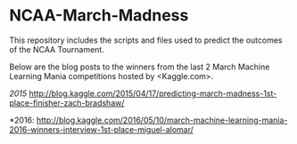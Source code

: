 # NCAA-March-Madness
This repository includes the scripts and files used to predict the outcomes of the NCAA Tournament.

Below are the blog posts to the winners from the last 2 March Machine Learning Mania competitions hosted by <Kaggle.com>.

*2015* <http://blog.kaggle.com/2015/04/17/predicting-march-madness-1st-place-finisher-zach-bradshaw/>

*2016: <http://blog.kaggle.com/2016/05/10/march-machine-learning-mania-2016-winners-interview-1st-place-miguel-alomar/>
